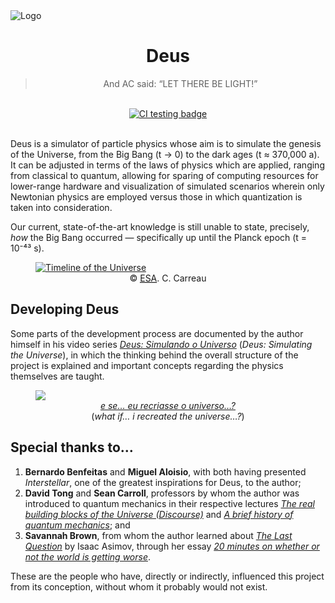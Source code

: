 <img alt="Logo" src="https://github.com/user-attachments/assets/a3d03dc6-5b02-4f78-b960-f68372a34b27" />
<h1 align="center">Deus</h1>
<div align="center"><blockquote cite="https://users.ece.cmu.edu/~gamvrosi/thelastq.html">And AC said: “LET THERE BE LIGHT!”</blockquote></div>
<br />
<div align="center">
  <a href="https://github.com/jeanbarrossilva/Deus/actions/workflows/test.yml">
    <img alt="CI testing badge" src="https://github.com/jeanbarrossilva/Deus/actions/workflows/test.yml/badge.svg" />
  </a>
</div>
<br />
<p>Deus is a simulator of particle physics whose aim is to simulate the genesis of the Universe, from the Big Bang (t → 0) to the dark ages (t ≈ 370,000 a). It can be adjusted in terms of the laws of physics which are applied, ranging from classical to quantum, allowing for sparing of computing resources for lower-range hardware and visualization of simulated scenarios wherein only Newtonian physics are employed versus those in which quantization is taken into consideration.</p>
<p>Our current, state-of-the-art knowledge is still unable to state, precisely, <i>how</i> the Big Bang occurred — specifically up until the Planck epoch (t = 10⁻⁴³ s).</p>
<figure>
  <a href="https://www.esa.int/ESA_Multimedia/Images/2013/03/Planck_history_of_Universe" target="_blank">
    <img alt="Timeline of the Universe" src="https://github.com/user-attachments/assets/81f8668f-7b8b-4c67-9b30-4623702fbfbd" />
  </a>
  <div align="center">
    <figcaption>© <a href="https://www.esa.int" target="_blank"><abbr title="European Space Agency">ESA</abbr></a>. C. Carreau</figcaption>
  </div>
</figure>
<h2>Developing Deus</h2>
<p>Some parts of the development process are documented by the author himself in his video series <a href="https://youtube.com/playlist?list=PLHiVqgQ7o8farBkJrCzFdJe6hsDT3ight" target="_blank"><cite>Deus: Simulando o Universo</cite></a> (<cite>Deus: Simulating the Universe</cite>), in which the thinking behind the overall structure of the project is explained and important concepts regarding the physics themselves are taught.</p>
<figure>
  <a href="https://www.youtube.com/watch?v=rlKpONUVOWk&list=PLHiVqgQ7o8farBkJrCzFdJe6hsDT3ight" target="_blank">
    <img src="https://github.com/user-attachments/assets/a4f47698-c4b0-4782-b60c-2c7ff4446a9f" />
  </a>
  <div align="center">
    <figcaption>
      <a href="https://www.youtube.com/watch?v=rlKpONUVOWk&list=PLHiVqgQ7o8farBkJrCzFdJe6hsDT3ight" target="_blank"><cite>e se… eu recriasse o universo…?</cite></a>
      <br />
      <span>(<cite>what if… i recreated the universe…?</cite>)</span>
    </figcaption>
  </div>
</figure>
<h2>Special thanks to…</h2>
<ol>
  <li><b>Bernardo Benfeitas</b> and <b>Miguel Aloisio</b>, with both having presented <cite>Interstellar</cite>, one of the greatest inspirations for Deus, to the author;</li>
  <li><b>David Tong</b> and <b>Sean Carroll</b>, professors by whom the author was introduced to quantum mechanics in their respective lectures <a href="https://youtu.be/zNVQfWC_evg" target="_blank"><cite>The real building blocks of the Universe (Discourse)</cite></a> and <a href="https://youtu.be/5hVmeOCJjOU" target="_blank"><cite>A brief history of quantum mechanics</cite></a>; and</li>
  <li><b>Savannah Brown</b>, from whom the author learned about <a href="https://users.ece.cmu.edu/~gamvrosi/thelastq.html" target="_blank"><cite>The Last Question</cite></a> by Isaac Asimov, through her essay <a href="https://youtu.be/PDFUgsE6odU" target="_blank"><cite>20 minutes on whether or not the world is getting worse</cite></a>.</li>
</ol>
<p>These are the people who have, directly or indirectly, influenced this project from its conception, without whom it probably would not exist.</p>
